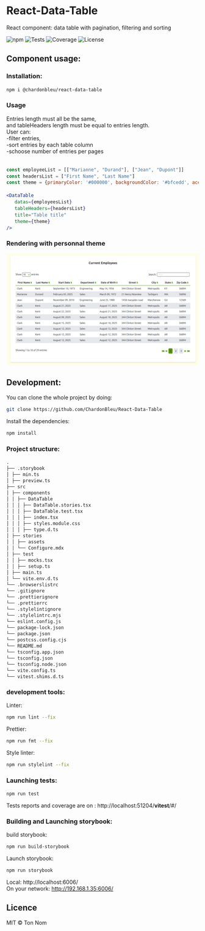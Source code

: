 # React-Data-Table
React component: data table with pagination, filtering and sorting

![npm](https://img.shields.io/npm/v/@chardonbleu/react-data-table)
![Tests](https://github.com/ChardonBleu/React-Data-Table/workflows/CI/badge.svg)
![Coverage](https://img.shields.io/codecov/c/github/ChardonBleu/React-Data-Table)
![License](https://img.shields.io/npm/l/@chardonbleu/react-data-table)  

## Component usage:

   ### Installation:
   ```bash
   npm i @chardonbleu/react-data-table
   ```
   ### Usage 

Entries length must all be the same,  
 and tableHeaders length must be equal to entries length.  
 User can:   
    -filter entries,  
    -sort entries by each table column  
    -schoose number of entries per pages  
 
   
  ```jsx
 
  const employeeList = [["Marianne", "Durand"], ["Jean", "Dupont"]]
  const headersList = ["First Name", "Last Name"]
  const theme = {primaryColor: '#000000', backgroundColor: '#bfcedd', accentColor: '#3c56e7'}
 
  <DataTable
     datas={employeesList}
     tableHeaders={headersList}
     title="Table title"
     theme={theme}
  />
 
  ```

  ### Rendering with personnal theme

  ![HRNet](https://github.com/ChardonBleu/React-Data-Table/blob/main/src/public/DataTableExample.png)

## Development:

You can clone the whole project by doing:

```bash
git clone https://github.com/ChardonBleu/React-Data-Table
```

Install the dependencies:

```bash
npm install
```

### Project structure:

```
.
├── .storybook
│ ├── min.ts
│ ├── preview.ts
├── src
│ ├── components
│ │ ├── DataTable
│ │ │ ├── DataTable.stories.tsx
│ │ │ ├── DataTable.test.tsx
│ │ │ ├── index.tsx
│ │ │ ├── styles.module.css
│ │ │ ├── type.d.ts
│ ├── stories
│ │ ├── assets
│ │ └── Configure.mdx
│ ├── test
│ │ ├── mocks.tsx
│ │ ├── setup.ts
│ ├── main.ts
│ └── vite.env.d.ts
└── .browserslistrc
└── .gitignore
└── .prettierignore
└── .prettierrc
└── .stylelintignore
└── .stylelintrc.mjs
└── eslint.config.js
└── package-lock.json
└── package.json
└── postcss.config.cjs
└── README.md
└── tsconfig.app.json
└── tsconfig.json
└── tsconfig.node.json
└── vite.config.ts
└── vitest.shims.d.ts
```

### development tools:

Linter:
```bash
npm run lint --fix
```

Prettier:
```bash
npm run fmt --fix
```

Style linter:
```bash
npm run stylelint --fix
```

### Launching tests:

```bash
npm run test
```
Tests reports and coverage are on : http://localhost:51204/__vitest__/#/

### Building and Launching storybook:

build storybook:
```bash
npm run build-storybook
```

Launch storybook:
```bash
npm run storybook
```
Local: http://localhost:6006/  
On your network:  http://192.168.1.35:6006/   


## Licence  
MIT © Ton Nom